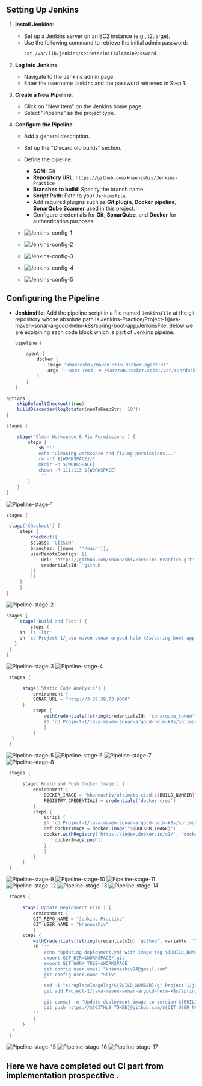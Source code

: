 
## Setting Up Jenkins
1. **Install Jenkins**:
   - Set up a Jenkins server on an EC2 instance (e.g., t2.large).
   - Use the following command to retrieve the initial admin password:
     ```bash
     cat /var/lib/jenkins/secrets/initialAdminPassword
     ```

2. **Log into Jenkins**:
   - Navigate to the Jenkins admin page.
   - Enter the username `Jenkins` and the password retrieved in Step 1.

3. **Create a New Pipeline**:
   - Click on "New Item" on the Jenkins home page.
   - Select "Pipeline" as the project type.

4. **Configure the Pipeline**:
   - Add a general description.
   - Set up the "Discard old builds" section.
   - Define the pipeline:
     - **SCM**: Git
     - **Repository URL**: `https://github.com/khannashiv/Jenkins-Practice`
     - **Branches to build**: Specify the branch name.
     - **Script Path**: Path to your `Jenkinsfile`.
     - Add required plugins such as **Git plugin**, **Docker pipeline**, **SonarQube Scanner** used in this project.
     - Configure credentials for **Git**, **SonarQube**, and **Docker** for authentication purposes.

    - ![](images/Jenkins-config-1.PNG "Jenkins-config-1")
    - ![](images/Jenkins-config-2.PNG "Jenkins-config-2")
    - ![](images/Jenkins-config-3.PNG "Jenkins-config-3")
    - ![](images/Jenkins-config-4.PNG "Jenkins-config-4")
    - ![](images/Jenkins-config-5.PNG "Jenkins-config-5")

## Configuring the Pipeline

- **Jenkinsfile**: Add the pipeline script in a file named `JenkinsFile` at the git repository whose absolute path is Jenkins-Practice/Project-1/java-maven-sonar-argocd-helm-k8s/spring-boot-app/JenkinsFile. Below we are explaining each code block which is part of Jenkins pipeine.

   ```groovy
   pipeline {

       agent {
           docker {
               image 'khannashiv/maven-shiv-docker-agent:v1'
               args '--user root -v /var/run/docker.sock:/var/run/docker.sock'
           }
       }
   }
   ```

<!-- Explanation of the agent block above:
    - pipeline { ... }
        This declares a Declarative Pipeline, the modern and more structured way to define Jenkins pipelines.
        - `agent`: Specifies where and how Jenkins should run the pipeline or specific stages.
            - `docker`: Indicates the pipeline will run inside a Docker container.
                - `image`: Specifies the Docker image (`khannashiv/maven-shiv-docker-agent:v1`) to use.
                    - Jenkins will:
                        - Pull this image from Docker Hub (or another registry) if it's not already on the system (i.e. if not present on Jenkins Node.)
                        - Start a container using this image to run the pipeline steps.
                        - This image probably includes Maven, Java, and other tools needed for building Java projects.
                - `args`: Provides additional arguments to the Docker container:
                - `--user root`: Runs the container as the root user.
                - `-v /var/run/docker.sock:/var/run/docker.sock`: Mounts the host's Docker socket into the container, allowing Docker commands inside the container to interact with the host's Docker daemon.

- Summary of this code block
    - This pipeline block configures Jenkins to run all build steps inside a custom Docker container with root access and Docker control, which is useful for Maven-based projects that also need to build or run Docker images.

Q: How Jenkins Gets the Docker Image ?

Sol :
1. Jenkins uses the local Docker engine on the agent node (where the pipeline runs).The Docker agent is required on that node for this to work.

2.Image Lookup and Pulling.
    -- Jenkins instructs Docker to run the image khannashiv/maven-shiv-docker-agent:v1.
    -- Docker checks if that image is already present locally.
    -- If the image is not found locally, Docker will:
        . Attempt to pull it from Docker Hub (since no private registry or credentials were specified).
        . This assumes khannashiv/maven-shiv-docker-agent:v1 is publicly available on Docker Hub.
3. Execution
    -- Once the image is pulled (or found locally), Docker spins up a container using that image.
    -- Jenkins executes all pipeline steps inside that container, with root access and the host’s Docker socket mounted.

Prerequisites for this to Work .
    The Jenkins agent must:
        . Have Docker installed and running.
        . Be able to pull images from Docker Hub.
        . Have permissions to run Docker containers (Jenkins user is often part of the docker group).
-->

   ```groovy
   options {
       skipDefaultCheckout(true)
       buildDiscarder(logRotator(numToKeepStr: '10'))
   }
   ```

<!-- Explanation of the options block mentioned above .

- `skipDefaultCheckout(true)`: Prevents Jenkins from automatically checking out the repository source code at the start of the pipeline. This is useful for custom checkouts and avoiding permission issues.
- `buildDiscarder(logRotator(numToKeepStr: '10'))`: Configures Jenkins to retain only the last 10 builds, automatically discarding older build logs to save disk space.
- skipDefaultCheckout(true) and buildDiscarder(logRotator(...)) are built-in features provided by Jenkins for use in Declarative Pipelines.

-->

   ```groovy
   stages {

       stage('Clean Workspace & Fix Permissions') {
           steps {
               sh '''
               echo "Cleaning workspace and fixing permissions..."
               rm -rf ${WORKSPACE}/*
               mkdir -p ${WORKSPACE}
               chown -R 111:113 ${WORKSPACE}
               '''
           }
       }
   }
   ```
![](images/Pipeline-stage-1.PNG "Pipeline-stage-1")

<!-- Explanation of the 'Clean Workspace & Fix Permissions' stage:

This stage ensures a clean workspace by removing old files and resetting permissions to avoid conflicts in subsequent stages.
- echo "Cleaning workspace and fixing permissions..."
    . Prints a message to the Jenkins console log for visibility.
- rm -rf ${WORKSPACE}/*
    . Deletes everything inside the Jenkins workspace directory.
- ${WORKSPACE} is a built-in Jenkins environment variable pointing to the job’s working directory. In this case path of this env variable is : /var/lib/jenkins/workspace/Project-1 ( Refer snap for this stage .)
- rf means:
    r: recursive (delete directories and contents)
    f: force (ignore non-existent files, don’t prompt)
- mkdir -p ${WORKSPACE}
    . Recreates the workspace directory if needed.
    . -p ensures no error is thrown if it already exists.
- chown -R 111:113 ${WORKSPACE}
    . Changes the ownership of the workspace directory to user ID 111 (Jenkins) and group ID 113 (Jenkins).
    . -R: recursive, applies to all files and subdirectories.
- Purpose of this Stage:
        -- Ensures a clean build environment.
        -- Resolves file permission issues, especially in Docker-based builds where user IDs in the container and host differ.
        -- Prevents problems from leftover files of previous builds.
-->

   ```groovy
   stages {

    stage('Checkout') {
        steps {
            checkout([
            $class: 'GitSCM',
            branches: [[name: '*/main']],
            userRemoteConfigs: [[
                url: 'https://github.com/khannashiv/Jenkins-Practice.git',
                credentialsId: 'github'
            ]]
            ])
        }
        }
   }
   ```
![](images/Pipeline-stage-2.PNG "Pipeline-stage-2")

<!-- Explanation of the 'Checkout' stage .

-- stage('Checkout') : Defines a stage in the pipeline called "Checkout", where source code retrieval occurs.
    -- steps { ... } : Contains the commands to be executed during this stage.
        -- checkout([ ... ]) : Invokes a manual Git checkout using Jenkins' internal Git plugin (GitSCM class).
            . $class: 'GitSCM' : Tells Jenkins to use the GitSCM (Source Control Manager) plugin for this checkout.
            . branches: [[name: '*/main']] : Specifies the branch to check out.
                */main matches the main branch regardless of the remote name (origin/main, etc.).
            . userRemoteConfigs: [[ ... ]] : Defines where to pull the source code from and what credentials to use: url: 'https://github.com/khannashiv/Jenkins-Practice.git' -- > The GitHub repository URL.
            . credentialsId: 'github' : The ID of credentials stored in Jenkins (in Manage Jenkins > Credentials).
                - This is mainly used for authenticated access to private repositories.
                - This ID must match the one we've configured in Jenkins (e.g., personal access token or classic token).
-->

   ```groovy
   stages {
        stage('Build and Test') {
            steps {
        sh 'ls -ltr'
        sh 'cd Project-1/java-maven-sonar-argocd-helm-k8s/spring-boot-app && mvn clean package'
      }
    }
   }
   ```
   ![](images/Pipeline-stage-3.PNG "Pipeline-stage-3")
   ![](images/Pipeline-stage-4.PNG "Pipeline-stage-4")

   <!-- Explanation of the 'Explanation of the 'Build & Test' stage .

    -- sh 'ls -ltr' : Lists all files and directories in the current Jenkins workspace directory .
    -- sh 'cd Project-1/java-maven-sonar-argocd-helm-k8s/spring-boot-app && mvn clean package'
        -- Changes into the following nested directory i.e. Project-1/java-maven-sonar-argocd-helm-k8s/spring-boot-app
        -- Then runs:
                -- mvn clean: Deletes previously compiled files and the target directory (ensures a clean build).
                -- mvn package: Compiles the code, runs unit tests, and packages the application into a .jar or .war, based on your pom.xml

    Q :What Must Be true for this stage to Work ?
    Sol : 
        . The path Project-1/java-maven-sonar-argocd-helm-k8s/spring-boot-app must exist in the Jenkins workspace (i.e., it was checked out correctly).
        . Maven (mvn) must be installed and available in the environment or Docker container.
        . The directory must contain a valid pom.xml.
-->

  ```groovy
   stages {

        stage('Static Code Analysis') {
            environment {
            SONAR_URL = "http://3.87.39.73:9000"
        }
            steps {
                withCredentials([string(credentialsId: 'sonarqube_token', variable: 'SONAR_AUTH_TOKEN')]) {
                sh 'cd Project-1/java-maven-sonar-argocd-helm-k8s/spring-boot-app && mvn sonar:sonar -Dsonar.login=$SONAR_AUTH_TOKEN -Dsonar.host.url=${SONAR_URL}'
                }
            }
    }
   }
   ```

   ![](images/Pipeline-stage-5.PNG "Pipeline-stage-5")
   ![](images/Pipeline-stage-6.PNG "Pipeline-stage-6")
   ![](images/Pipeline-stage-7.PNG "Pipeline-stage-7")
   ![](images/Pipeline-stage-8.PNG "Pipeline-stage-8")

<!-- Explanation of the 'Static Code Analysis' stage .

 -- stage('Static Code Analysis') : Defines a pipeline stage named "Static Code Analysis".
 -- environment { SONAR_URL = "http://3.87.39.73:9000" }
    -- Sets a stage-level environment variable named SONAR_URL.
    -- This is the URL where your SonarQube server is running.
    -- In this case: http://3.87.39.73:9000 (likely an EC2 instance or similar).
-- withCredentials([string(...)])
    -- Securely injects a SonarQube authentication token into the environment.
    -- credentialsId: 'sonarqube_token': Refers to a secret string stored in Jenkins Credentials.
    -- variable: 'SONAR_AUTH_TOKEN': The environment variable Jenkins will use inside the block.
-- Shell Commands :
    -- cd Project-1/java-maven-sonar-argocd-helm-k8s/spring-boot-app && \
    -- mvn sonar:sonar -Dsonar.login=$SONAR_AUTH_TOKEN -Dsonar.host.url=${SONAR_URL}
         # Changes into the Spring Boot app directory.
         # Runs a Maven command to trigger SonarQube analysis with:
            -Dsonar.login=$SONAR_AUTH_TOKEN: uses the secure token for authentication.
            -Dsonar.host.url=${SONAR_URL}: tells Maven where to send analysis results.

Assumptions for this stage to Work.
    .. The project has a valid pom.xml with SonarQube plugin configured.
    .. Jenkins has the SonarQube token stored under the ID sonarqube_token.
    .. Maven and the sonar:sonar goal are available.
    .. The SonarQube server (http://3.87.39.73:9000) is reachable from Jenkins.
-->

  ```groovy
   stages {

        stage('Build and Push Docker Image') {
            environment {
                DOCKER_IMAGE = "khannashiv/ultimate-cicd:${BUILD_NUMBER}"
                REGISTRY_CREDENTIALS = credentials('docker-cred')
            }
            steps {
                script {
                sh 'cd Project-1/java-maven-sonar-argocd-helm-k8s/spring-boot-app && docker build -t ${DOCKER_IMAGE} .'
                def dockerImage = docker.image("${DOCKER_IMAGE}")
                docker.withRegistry('https://index.docker.io/v1/', "docker-cred") {
                    dockerImage.push()
                }
                }
            }
        }
   }
   ```

 ![](images/Pipeline-stage-9.PNG "Pipeline-stage-9")
 ![](images/Pipeline-stage-10.PNG "Pipeline-stage-10")
 ![](images/Pipeline-stage-11.PNG "Pipeline-stage-11")
 ![](images/Pipeline-stage-12.PNG "Pipeline-stage-12")
 ![](images/Pipeline-stage-13.PNG "Pipeline-stage-13")
 ![](images/Pipeline-stage-14.PNG "Pipeline-stage-14")

   <!-- Explanation of the 'Build and Push Docker Image' stage .

    -- This stage builds a Docker image from your Java app and pushes it to Docker Hub using credentials stored in Jenkins.
    -- environment { ... }
        Defines environment variables for this stage .
            -- DOCKER_IMAGE = "khannashiv/ultimate-cicd:${BUILD_NUMBER}"
            -- The Docker image name and tag.
            -- Uses the current Jenkins build number as the tag (e.g., khannashiv/ultimate-cicd:44).
            -- REGISTRY_CREDENTIALS = credentials('docker-cred')
            -- Injects Docker Hub credentials stored in Jenkins under the ID docker-cred.
    -- script { ... }
        --  Build Docker image: sh 'cd Project-1/java-maven-sonar-argocd-helm-k8s/spring-boot-app && docker build -t ${DOCKER_IMAGE} .'
            .. Changes into the app directory.
            .. Runs Docker build using the Dockerfile there.
            .. Tags the image as khannashiv/ultimate-cicd:<build_number>.
        --  Prepare Docker image for push: def dockerImage = docker.image("${DOCKER_IMAGE}")
            .. Creates a reference to the built Docker image in Jenkins Docker pipeline DSL.
                .. Meaning of : def dockerImage = docker.image("${DOCKER_IMAGE}")
                    This line tells Jenkins:
                        -- “Hey, I have a Docker image called khannashiv/ultimate-cicd:<build number> (from the DOCKER_IMAGE variable).”
                        -- “Save a reference to that image so I can do things with it later.This menas dockerImage will act as a”
                        -- Think of it like saying: “This is the image I just built — remember it as dockerImage.”

        -- Authenticate and push:
            docker.withRegistry('https://index.docker.io/v1/', "docker-cred") {
                                                    dockerImage.push()
                                                }
                .. Logs into Docker Hub using credentials ID docker-cred.
                .. Pushes the image to the registry.
                .. docker.withRegistry('https://index.docker.io/v1/', "docker-cred") { ... }
                    .. This tells Jenkins : “Log in to Docker Hub using my saved credentials (docker-cred).”
                .. dockerImage.push() : This tells Jenkins : “Take the image I just referenced (dockerImage) and push it to Docker Hub.”

The login is temporary — it’s only used inside the { ... } block.

What must be true for this stage to Work ?

    .. Docker must be installed and running on the Jenkins agent.
    .. Jenkins must have Docker credentials stored as ID docker-cred.
    .. The Dockerfile must exist in the specified app directory.
    .. Jenkins must be running as a user with permission to run Docker (docker.sock access, often via --user root in Docker agents).
-->


  ```groovy
   stages {

        stage('Update Deployment File') {
            environment {
            GIT_REPO_NAME = "Jenkins-Practice"
            GIT_USER_NAME = "khannashiv"
            }
        steps {
            withCredentials([string(credentialsId: 'github', variable: 'GITHUB_TOKEN')]) {
            sh '''
                echo "Updating deployment.yml with image tag ${BUILD_NUMBER}"
                export GIT_DIR=$WORKSPACE/.git
                export GIT_WORK_TREE=$WORKSPACE
                git config user.email "khannashiv94@gmail.com"
                git config user.name "Shiv"

                sed -i "s/replaceImageTag/${BUILD_NUMBER}/g" Project-1/java-maven-sonar-argocd-helm-k8s/spring-boot-app-manifests/deployment.yml
                git add Project-1/java-maven-sonar-argocd-helm-k8s/spring-boot-app-manifests/deployment.yml

                git commit -m "Update deployment image to version ${BUILD_NUMBER}" || echo "Nothing to commit"
                git push https://${GITHUB_TOKEN}@github.com/${GIT_USER_NAME}/${GIT_REPO_NAME} HEAD:main || echo "Nothing to push"
            '''
            }
        }
    }
   }
   ```

 ![](images/Pipeline-stage-15.PNG "Pipeline-stage-15")
 ![](images/Pipeline-stage-16.PNG "Pipeline-stage-16")
 ![](images/Pipeline-stage-17.PNG "Pipeline-stage-17")

<!-- Explanation of the 'Update Deployment File' stage .
 
 -- Environment Variables: These are used to build the GitHub push URL later.
    GIT_REPO_NAME = "Jenkins-Practice"
    GIT_USER_NAME = "khannashiv"

-- withCredentials([string(...)]) : credentialsId: 'github', variable: 'GITHUB_TOKEN'
    .. Securely loads your GitHub access token (stored in Jenkins under ID 'github').
    .. It's assigned to the variable GITHUB_TOKEN for use in Git operations.


-- echo "Updating deployment.yml with image tag ${BUILD_NUMBER}" : Logs the current action for visibility.

--  export GIT_DIR=$WORKSPACE/.git
    export GIT_WORK_TREE=$WORKSPACE
     .. Meaning of export : Tells Git where your project is located — this setup is needed if Jenkins doesn’t automatically set it up as a standard Git working tree.

--  git config user.email "khannashiv94@gmail.com"
    git config user.name "Shiv"
    .. Configures Git identity (needed for commits).

-- sed -i "s/replaceImageTag/${BUILD_NUMBER}/g" Project-1/java-maven-sonar-argocd-helm-k8s/spring-boot-app-manifests/deployment.yml
    .. Replaces the placeholder text replaceImageTag in your deployment file with the actual Jenkins build number (e.g., 15).
    .. This essentially updates the image tag to point to the new Docker image you just built.

-- git add Project-1/.../deployment.yml
    .. Stages the modified deployment file for commit.

-- git commit -m "Update deployment image to version ${BUILD_NUMBER}" || echo "Nothing to commit"
    .. Commits the change, or prints a message if nothing was actually changed.

-- git push https://${GITHUB_TOKEN}@github.com/${GIT_USER_NAME}/${GIT_REPO_NAME} HEAD:main || echo "Nothing to push"
    .. Pushes the commit to the main branch on GitHub using your token for authentication.
    .. Falls back to a message if there's nothing to push.


Summary for this stage .
        -- Edits your Kubernetes deployment file to use the latest image.
        -- Commits and pushes that change to GitHub automatically.
        -- This is essential for GitOps workflows, where you want your Git repo to be the single source of truth for deployments.
-->

## Here we have completed out CI part from implementation prospective .